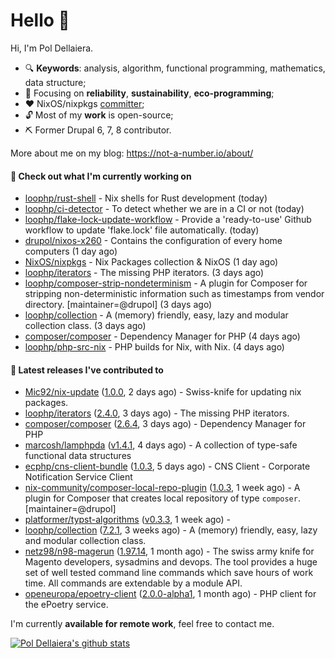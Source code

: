 # Hello 👋

Hi, I'm Pol Dellaiera.

- 🔍 **Keywords**: analysis, algorithm, functional programming, mathematics, data structure;
- 🎯 Focusing on **reliability**, **sustainability**, **eco-programming**;
- ❤️ NixOS/nixpkgs [committer](https://github.com/orgs/NixOS/teams/nixpkgs-committers?query=drupol);
- 🔓 Most of my **work** is open-source;
- ⛏️ Former Drupal 6, 7, 8 contributor.

More about me on my blog: https://not-a-number.io/about/

#### 👷 Check out what I'm currently working on

- [loophp/rust-shell](https://github.com/loophp/rust-shell) - Nix shells for Rust development (today)
- [loophp/ci-detector](https://github.com/loophp/ci-detector) - To detect whether we are in a CI or not (today)
- [loophp/flake-lock-update-workflow](https://github.com/loophp/flake-lock-update-workflow) - Provide a &#39;ready-to-use&#39; Github workflow to update &#39;flake.lock&#39; file automatically. (today)
- [drupol/nixos-x260](https://github.com/drupol/nixos-x260) - Contains the configuration of every home computers (1 day ago)
- [NixOS/nixpkgs](https://github.com/NixOS/nixpkgs) - Nix Packages collection &amp; NixOS (1 day ago)
- [loophp/iterators](https://github.com/loophp/iterators) - The missing PHP iterators. (3 days ago)
- [loophp/composer-strip-nondeterminism](https://github.com/loophp/composer-strip-nondeterminism) - A plugin for Composer for stripping non-deterministic information such as timestamps from vendor directory. [maintainer=@drupol] (3 days ago)
- [loophp/collection](https://github.com/loophp/collection) - A (memory) friendly, easy, lazy and modular collection class. (3 days ago)
- [composer/composer](https://github.com/composer/composer) - Dependency Manager for PHP (4 days ago)
- [loophp/php-src-nix](https://github.com/loophp/php-src-nix) - PHP builds for Nix, with Nix. (4 days ago)

#### 🔭 Latest releases I've contributed to

- [Mic92/nix-update](https://github.com/Mic92/nix-update) ([1.0.0](https://github.com/Mic92/nix-update/releases/tag/1.0.0), 2 days ago) - Swiss-knife for updating nix packages.
- [loophp/iterators](https://github.com/loophp/iterators) ([2.4.0](https://github.com/loophp/iterators/releases/tag/2.4.0), 3 days ago) - The missing PHP iterators.
- [composer/composer](https://github.com/composer/composer) ([2.6.4](https://github.com/composer/composer/releases/tag/2.6.4), 3 days ago) - Dependency Manager for PHP
- [marcosh/lamphpda](https://github.com/marcosh/lamphpda) ([v1.4.1](https://github.com/marcosh/lamphpda/releases/tag/v1.4.1), 4 days ago) - A collection of type-safe functional data structures
- [ecphp/cns-client-bundle](https://github.com/ecphp/cns-client-bundle) ([1.0.3](https://github.com/ecphp/cns-client-bundle/releases/tag/1.0.3), 5 days ago) - CNS Client - Corporate Notification Service Client
- [nix-community/composer-local-repo-plugin](https://github.com/nix-community/composer-local-repo-plugin) ([1.0.3](https://github.com/nix-community/composer-local-repo-plugin/releases/tag/1.0.3), 1 week ago) - A plugin for Composer that creates local repository of type `composer`. [maintainer=@drupol]
- [platformer/typst-algorithms](https://github.com/platformer/typst-algorithms) ([v0.3.3](https://github.com/platformer/typst-algorithms/releases/tag/v0.3.3), 1 week ago) - 
- [loophp/collection](https://github.com/loophp/collection) ([7.2.1](https://github.com/loophp/collection/releases/tag/7.2.1), 3 weeks ago) - A (memory) friendly, easy, lazy and modular collection class.
- [netz98/n98-magerun](https://github.com/netz98/n98-magerun) ([1.97.14](https://github.com/netz98/n98-magerun/releases/tag/1.97.14), 1 month ago) - The swiss army knife for Magento developers, sysadmins and devops. The tool provides a huge set of well tested command line commands which save hours of work time. All commands are extendable by a module API.
- [openeuropa/epoetry-client](https://github.com/openeuropa/epoetry-client) ([2.0.0-alpha1](https://github.com/openeuropa/epoetry-client/releases/tag/2.0.0-alpha1), 1 month ago) - PHP client for the ePoetry service.

I'm currently **available for remote work**, feel free to contact me.

[![Pol Dellaiera's github stats](https://github-readme-stats.vercel.app/api?username=drupol&count_private=true&show_icons=true)](https://github.com/drupol)
